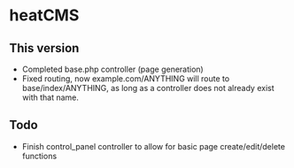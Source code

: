 # heatCMS #

## This version  
* Completed base.php controller (page generation)  
* Fixed routing, now example.com/ANYTHING will route to base/index/ANYTHING,
as long as a controller does not already exist with that name.

## Todo  
* Finish control_panel controller to allow for basic page create/edit/delete functions

